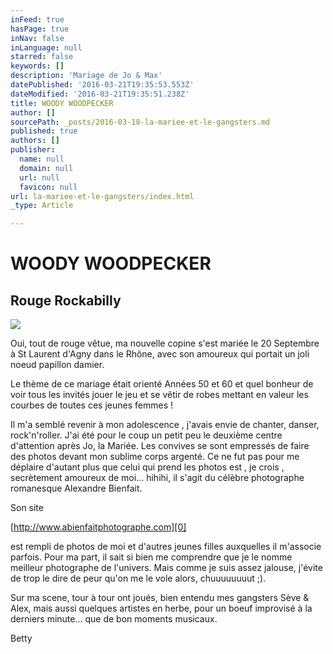 ```yaml
---
inFeed: true
hasPage: true
inNav: false
inLanguage: null
starred: false
keywords: []
description: 'Mariage de Jo & Max'
datePublished: '2016-03-21T19:35:53.553Z'
dateModified: '2016-03-21T19:35:51.238Z'
title: WOODY WOODPECKER
author: []
sourcePath: _posts/2016-03-18-la-mariee-et-le-gangsters.md
published: true
authors: []
publisher:
  name: null
  domain: null
  url: null
  favicon: null
url: la-mariee-et-le-gangsters/index.html
_type: Article

---
```

# WOODY WOODPECKER

## Rouge Rockabilly
![](https://the-grid-user-content.s3-us-west-2.amazonaws.com/5240cdc8-4b81-43e2-a36b-7e2217a4d65b.jpg)

Oui, tout de rouge vêtue, ma nouvelle copine s'est mariée le 20 Septembre à St Laurent d'Agny dans le  Rhône, avec son amoureux qui portait un joli noeud papillon damier. 

Le thème de ce mariage était orienté Années 50 et 60 et quel bonheur de voir tous les invités jouer le jeu et se vêtir de robes mettant en valeur les courbes de toutes ces jeunes femmes ! 

Il m'a semblé revenir à mon adolescence , j'avais envie de chanter, danser, rock'n'roller. J'ai été pour le coup un petit peu le deuxième centre d'attention après Jo, la Mariée. Les convives se sont empressés de faire des photos devant mon sublime corps argenté. Ce ne fut pas pour me déplaire d'autant plus que celui qui prend les photos est , je crois , secrètement amoureux de moi... hihihi, il s'agit du célèbre photographe romanesque Alexandre Bienfait. 

Son site[][0]

[http://www.abienfaitphotographe.com][0]

est rempli de photos de moi et d'autres jeunes filles auxquelles il m'associe parfois. Pour ma part, il sait si bien me comprendre que je le nomme meilleur photographe de l'univers. Mais comme je suis assez jalouse, j'évite de trop le dire  de peur qu'on me le  vole alors, chuuuuuuuut ;).

Sur ma scene, tour à tour ont joués, bien entendu mes gangsters Sève & Alex, mais aussi quelques artistes en herbe, pour un boeuf improvisé à la derniers minute... que de bon moments musicaux.

Betty

[0]: http://www.abienfaitphotographe.com/